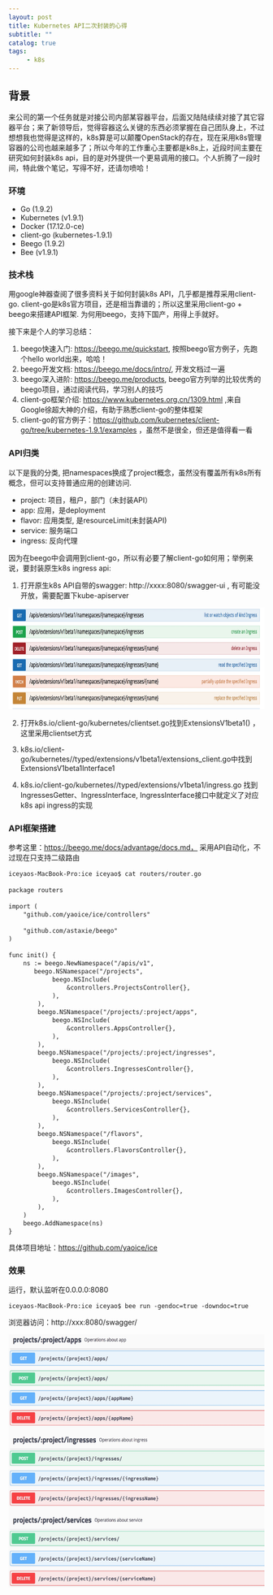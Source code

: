 ```yaml
---
layout: post
title: Kubernetes API二次封装的心得
subtitle: ""
catalog: true
tags:
     - k8s
---
```


## 背景

来公司的第一个任务就是对接公司内部某容器平台，后面又陆陆续续对接了其它容器平台；来了新领导后，觉得容器这么关键的东西必须掌握在自己团队身上，不过想想我也觉得是这样的，k8s算是可以颠覆OpenStack的存在，现在采用k8s管理容器的公司也越来越多了；所以今年的工作重心主要都是k8s上，近段时间主要在研究如何封装k8s api，目的是对外提供一个更易调用的接口。个人折腾了一段时间，特此做个笔记，写得不好，还请勿喷哈！


### 环境

- Go (1.9.2)
- Kubernetes (v1.9.1)
- Docker (17.12.0-ce)
- client-go (kubernetes-1.9.1)
- Beego     (1.9.2)
- Bee       (v1.9.1)


### 技术栈

  用google神器查阅了很多资料关于如何封装k8s API，几乎都是推荐采用client-go. client-go是k8s官方项目，还是相当靠谱的；所以这里采用client-go + beego来搭建API框架. 为何用beego，支持下国产，用得上手就好。

  接下来是个人的学习总结：
  1. beego快速入门: https://beego.me/quickstart, 按照beego官方例子，先跑个hello world出来，哈哈！
  2. beego开发文档: https://beego.me/docs/intro/, 开发文档过一遍
  3. beego深入进阶: https://beego.me/products, beego官方列举的比较优秀的beego项目，通过阅读代码，学习别人的技巧
  4. client-go框架介绍: https://www.kubernetes.org.cn/1309.html ,来自Google徐超大神的介绍，有助于熟悉client-go的整体框架
  5. client-go的官方例子：https://github.com/kubernetes/client-go/tree/kubernetes-1.9.1/examples ，虽然不是很全，但还是值得看一看

### API归类

  以下是我的分类, 把namespaces换成了project概念，虽然没有覆盖所有k8s所有概念，但可以支持普通应用的创建访问.

  - project:  项目，租户，部门（未封装API）
  - app:      应用，是deployment
  - flavor:   应用类型, 是resourceLimit(未封装API)
  - service:  服务端口
  - ingress:  反向代理

  因为在beego中会调用到client-go，所以有必要了解client-go如何用；举例来说，要封装原生k8s ingress api:


  1. 打开原生k8s API自带的swagger: http://xxxx:8080/swagger-ui , 有可能没开放，需要配置下kube-apiserver

  <img src="/img/posts/2018-04-08/1.png" width="800" height="200" />

  2. 打开k8s.io/client-go/kubernetes/clientset.go找到ExtensionsV1beta1() ，这里采用clientset方式

  3. k8s.io/client-go/kubernetes//typed/extensions/v1beta1/extensions_client.go中找到ExtensionsV1beta1Interface1

  4. k8s.io/client-go/kubernetes//typed/extensions/v1beta1/ingress.go 找到IngressesGetter、IngressInterface, IngressInterface接口中就定义了对应k8s api ingress的实现

### API框架搭建

  参考这里：https://beego.me/docs/advantage/docs.md， 采用API自动化，不过现在只支持二级路由

    iceyaos-MacBook-Pro:ice iceyao$ cat routers/router.go

    package routers

    import (
    	"github.com/yaoice/ice/controllers"

    	"github.com/astaxie/beego"
    )

    func init() {
    	ns := beego.NewNamespace("/apis/v1",
           beego.NSNamespace("/projects",
                beego.NSInclude(
                    &controllers.ProjectsController{},
                ),
            ),
            beego.NSNamespace("/projects/:project/apps",
    			beego.NSInclude(
    				&controllers.AppsController{},
    			),
    		),
            beego.NSNamespace("/projects/:project/ingresses",
                beego.NSInclude(
                    &controllers.IngressesController{},
                ),
            ),
            beego.NSNamespace("/projects/:project/services",
                beego.NSInclude(
                    &controllers.ServicesController{},
                ),
            ),
            beego.NSNamespace("/flavors",
                beego.NSInclude(
                    &controllers.FlavorsController{},
                ),
            ),
            beego.NSNamespace("/images",
                beego.NSInclude(
                    &controllers.ImagesController{},
                ),
            ),
    	)
    	beego.AddNamespace(ns)
    }

具体项目地址：https://github.com/yaoice/ice

### 效果

  运行，默认监听在0.0.0.0:8080

    iceyaos-MacBook-Pro:ice iceyao$ bee run -gendoc=true -downdoc=true


  浏览器访问：http://xxx:8080/swagger/

  <img src="/img/posts/2018-04-08/2.png" width="800" height="500" />
